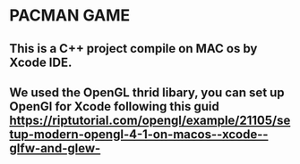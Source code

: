 # PACMAN GAME
## This is a  C++ project compile on MAC os by Xcode IDE.
## We used the OpenGL thrid libary, you can set up OpenGl for Xcode following this guid https://riptutorial.com/opengl/example/21105/setup-modern-opengl-4-1-on-macos--xcode--glfw-and-glew-
